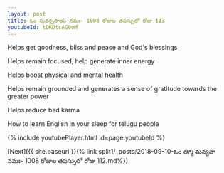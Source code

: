 ```yaml
---
layout: post
title: ఓం సువర్చసాయ నమః- 1008 రోజుల తపస్సులో రోజు 113
youtubeId: tDKDtsAG0oM
---
```

 
 
Helps get goodness, bliss and peace and God's blessings
 
Helps remain focused, help generate inner energy 
 
Helps boost physical and mental health 
 
Helps remain grounded and generates a sense of gratitude towards the greater power 
 
Helps reduce bad karma
 
How to learn English in your sleep for telugu people
 
 
 
 


{% include youtubePlayer.html id=page.youtubeId %}
 
[Next]({{ site.baseurl }}{% link split1/_posts/2018-09-10-ఓం తిగ్మ మన్యవా నమః- 1008 రోజుల తపస్సులో రోజు 112.md%})
 
